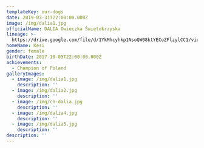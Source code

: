 ```yaml
---
templateKey: our-dogs
date: 2019-03-31T22:00:00.000Z
image: /img/dalia1.jpg
officialName: DALIA Owieczka Świętokrzyska
lineage: >-
  https://drive.google.com/file/d/1YkMhcyhkp1NsoQW08ktYECoZFlzylCC1/view?usp=sharing
homeName: Kesi
gender: female
birthDate: 2017-10-05T22:00:00.000Z
achievements:
  - Champion of Poland
galleryImages:
  - image: /img/dalia1.jpg
    description: ''
  - image: /img/dalia2.jpg
    description: ''
  - image: /img/ch-dalia.jpg
    description: ''
  - image: /img/dalia4.jpg
    description: ''
  - image: /img/dalia5.jpg
    description: ''
description: ''
---
```


